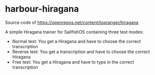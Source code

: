 harbour-hiragana
================

Source code of https://openrepos.net/content/topranger/hiragana

A simple Hiragana trainer for SailfishOS containing three test modes:

  * Normal test: You get a Hiragana and have to choose the correct transcription
  * Reverse test: You get a transcription and have to choose the correct Hiragana
  * Free test: You get a  Hiragana and have to type in the correct transcription
